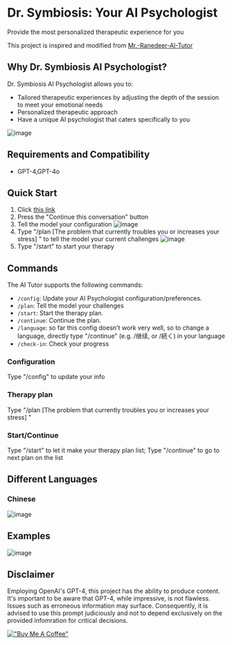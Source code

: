 # Dr. Symbiosis: Your AI Psychologist

Provide the most personalized therapeutic experience for you

This project is inspired and modified from [Mr.-Ranedeer-AI-Tutor](https://github.com/JushBJJ/Mr.-Ranedeer-AI-Tutor/tree/main)

## Why Dr. Symbiosis AI Psychologist?

Dr. Symbiosis AI Psychologist allows you to:
- Tailored therapeutic experiences by adjusting the depth of the session to meet your emotional needs
- Personalized therapeutic approach
- Have a unique AI psychologist that caters specifically to you


![image](https://github.com/sky1ove/Dr.-Symbiosis-AI-Psychologist/assets/34699116/eaefe3f0-f5c2-41f4-b5f0-9bf35d445b0c)



## Requirements and Compatibility

- GPT-4,GPT-4o


## Quick Start

1. Click [this link](https://chat.openai.com/share/3117e9ce-c5cb-4920-a538-de95d432038b)
2. Press the "Continue this conversation" button
3. Tell the model your configuration
![image](https://github.com/sky1ove/Dr.-Symbiosis-AI-Psychologist/assets/34699116/7a0901a5-2b09-4b58-939d-2ba9608a85a7)
4. Type "/plan [The problem that currently troubles you or increases your stress] " to tell the model your current challenges
![image](https://github.com/sky1ove/Dr.-Symbiosis-AI-Psychologist/assets/34699116/999ff4c5-a4dc-4575-bb77-f4261dd14f2f)
5. Type "/start" to start your therapy

## Commands

The AI Tutor supports the following commands:

- `/config`: Update your AI Psychologist configuration/preferences.
- `/plan`: Tell the model your challenges
- `/start`: Start the therapy plan.
- `/continue`: Continue the plan.
- `/language`: so far this config doesn't work very well, so to change a language, directly type "/continue" (e.g. /继续, or /続く) in your language
- `/check-in`: Check your progress

### Configuration
Type "/config" to update your info

### Therapy plan
Type "/plan [The problem that currently troubles you or increases your stress] "

### Start/Continue
Type "/start" to let it make your therapy plan list; 
Type "/continue" to go to next plan on the list



## Different Languages

### Chinese
![image](https://github.com/sky1ove/Dr.-Symbiosis-AI-Psychologist/assets/34699116/6a30406b-113d-45ba-9f0d-e803d7610903)

## Examples
![image](https://github.com/sky1ove/Dr.-Symbiosis-AI-Psychologist/assets/34699116/e80bddea-c898-4354-b282-8c9a537864ec)

## Disclaimer
Employing OpenAI's GPT-4, this project has the ability to produce content. It's important to be aware that GPT-4, while impressive, is not flawless. Issues such as erroneous information may surface. Consequently, it is advised to use this prompt judiciously and not to depend exclusively on the provided infomration for critical decisions.

[!["Buy Me A Coffee"](https://www.buymeacoffee.com/assets/img/custom_images/orange_img.png)](https://www.buymeacoffee.com/sky1ove)

